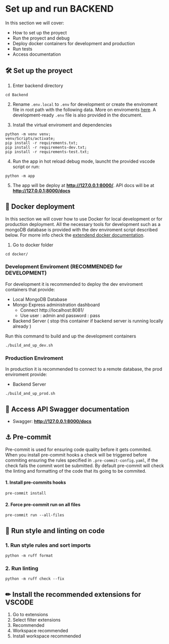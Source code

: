 # Set up and run BACKEND

In this section we will cover:

* How to set up the proyect
* Run the proyect and debug
* Deploy docker containers for development and production
* Run tests
* Access documentation

## 🛠 Set up the proyect

1. Enter backend directory

```
cd Backend
```

2. Rename `.env.local` to `.env` for development or create the enviroment file in root path with the following data. More on enviroments [here](Enviroment.md). A development-ready `.env` file is also provided in the document.


3. Install the virtual enviroment and dependencies

```
python -m venv venv;
venv/Scripts/activate;
pip install -r requirements.txt;
pip install -r requirements-dev.txt;
pip install -r requirements-test.txt;

```
4. Run the app in hot reload debug mode, launcht the provided vscode script or run:

```
python -m app
```

5. The app will be deploy at **http://127.0.0.1:8000/**. API docs will be at **http://127.0.0.1:8000/docs**


## 🐳 Docker deployment

In this section we will cover how to use Docker for local development or for production deployment. All the necessary tools for development such as a mongoDB database is provided with the dev enviroment script described below. For morre info check the [extendend docker documentation](Docker.md).

1. Go to docker folder
```
cd docker/
```

### Development Enviroment (RECOMMENDED for DEVELOPMENT)

For development it is recommended to deploy the dev enviroment containers that provide:

* Local MongoDB Database
* Mongo Express administration dashboard
    * Connect http://localhost:8081/
    * Use user : admin and password : pass
* Backend Server ( stop this container if backend server is running locally already )

Run this command to build and up the development containers
```
./build_and_up_dev.sh
```

### Production Enviroment

In production it is recommended to connect to a remote database, the prod enviroment provide:

* Backend Server
```
./build_and_up_prod.sh
```

## 📓 Access API Swagger documentation

* Swagger: **http://127.0.0.1:8000/docs**


## ⚓ Pre-commit

Pre-commit is used for ensuring code quality before it gets commited. When you install pre-commit hooks a check will be triggered before commiting ensuring the rules specified in `.pre-commit-config.yaml`, if the check fails the commit wont be submitted. By default pre-commit will check the linting and formatting of the code that its going to be commited.

#### 1. Install pre-commits hooks

```
pre-commit install
```

#### 2. Force pre-commit run on all files


```
pre-commit run --all-files
```


## 🎨 Run style and linting on code

### 1. Run style rules and sort imports
```
python -m ruff format
```

### 2. Run linting

```
python -m ruff check --fix
```


## ✏ Install the recommended extensions for VSCODE

1. Go to extensions
2. Select filter extensions
3. Recommended
4. Workspace recommended
5. Install workspace recommended
